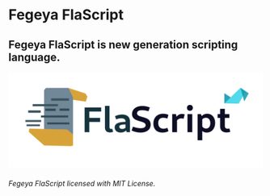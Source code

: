 # Fegeya FlaScript
## Fegeya FlaScript is new generation scripting language.

![FlaScript](docs/resource/FlaScript.png)

###### Fegeya FlaScript licensed with MIT License.
